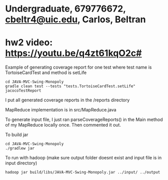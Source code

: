 # Undergraduate, 679776672, cbeltr4@uic.edu, Carlos, Beltran #

# hw2 video: https://youtu.be/q4zt61kqO2c#

Example of generating coverage report for one test
where test name is TortoiseCardTest and method is setLife
```
cd JAVA-MVC-Swing-Monopoly
gradle clean test --tests "tests.TortoiseCardTest.setLife" jacocoTestReport
```

I put all generated coverage reports in the /reports directory

MapReduce implementation is in src/MapReduce.java

To generate input file, I just ran parseCoverageReports() in the Main method of my MapReduce locally once. Then commented it out. 

To build jar
```
cd JAVA-MVC-Swing-Monopoly
./gradlew jar
```

To run with hadoop (make sure output folder doesnt exist and input file is in input directory)
```
hadoop jar build/libs/JAVA-MVC-Swing-Monopoly.jar ../input/ ../output
```

